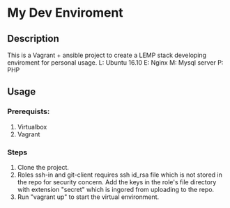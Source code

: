 # My Dev Enviroment

## Description
This is a Vagrant + ansible project to create a LEMP stack developing enviroment for personal usage.
L: Ubuntu 16.10
E: Nginx
M: Mysql server
P: PHP

## Usage 
### Prerequists:
1. Virtualbox
2. Vagrant

### Steps
1. Clone the project.
2. Roles ssh-in and git-client requires ssh id_rsa file which is not stored in the repo for security concern. Add the keys in the role's file directory with extension "secret" which is ingored from uploading to the repo. 
3. Run "vagrant up" to start the virtual environment.

